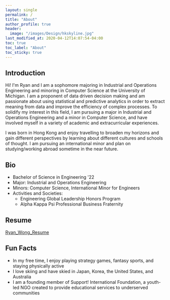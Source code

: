 ```yaml
---
layout: single
permalink: /
title: "About"
author_profile: true
header:
  image: "/images/Design/hkskyline.jpg"
last_modified_at: 2020-04-12T14:07:54-04:00
toc: true
toc_label: "About"
toc_sticky: true
---
```


## Introduction

Hi! I'm Ryan and I am a sophomore majoring in Industrial and Operations Engineering and minoring in Computer Science at the University of Michigan. I am a proponent of data driven decision making and am passionate about using statistical and predictive analytics in order to extract meaning from data and improve the efficiency of complex processes. To solidify my interest in this field, I am pursuing a major in Industrial and Operations Engineering and a minor in Computer Science, and have involved myself in a variety of academic and extracurricular experiences.

I was born in Hong Kong and enjoy travelling to broaden my horizons and gain different perspectives by learning about different cultures and schools of thought. I am pursuing an international minor and plan on studying/working abroad sometime in the near future.

## Bio

* Bachelor of Science in Engineering '22
* Major: Industrial and Operations Engineering
* Minors: Computer Science, International Minor for Engineers
* Activities and Societies:
  * Engineering Global Leadership Honors Program
  * Alpha Kappa Psi Professional Business Fraternity

## Resume

[Ryan_Wong_Resume](https://drive.google.com/file/d/16xq9qhqCw8WQrdQfiwXmV3zs8zcD6CF5/view?usp=sharing)

## Fun Facts

* In my free time, I enjoy playing strategy games, fantasy sports, and staying physically active
* I love skiing and have skied in Japan, Korea, the United States, and Australia
* I am a founding member of Support! International Foundation, a youth-led NGO created to provide educational services to underserved communities
